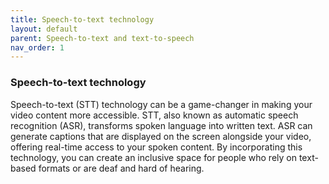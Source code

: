 ```yaml
---
title: Speech-to-text technology 
layout: default 
parent: Speech-to-text and text-to-speech
nav_order: 1
---
```


### Speech-to-text technology

Speech-to-text (STT) technology can be a game-changer in making your video content more accessible. STT, also known as automatic speech recognition (ASR), transforms spoken language into written text. ASR can generate captions that are displayed on the screen alongside your video, offering real-time access to your spoken content. By incorporating this technology, you can create an inclusive space for people who rely on text-based formats or are deaf and hard of hearing.

